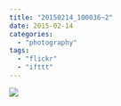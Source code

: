 ```yaml
---
title: "20150214_100036~2"
date: 2015-02-14
categories: 
  - "photography"
tags: 
  - "flickr"
  - "ifttt"
---
```


![](https://farm8.staticflickr.com/7421/16341823610_382c7b88bd_b.jpg)
